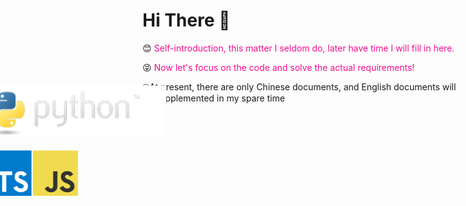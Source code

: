 # Hi There 👋


:blush: <font color=#f70a8d>Self-introduction, this matter I seldom do, later have time I will fill in here.</font>

:stuck_out_tongue_closed_eyes: <font color=#f70a8d>Now let's focus on the code and solve the actual requirements!</font>

🤐At present, there are only Chinese documents, and English documents will be supplemented in my spare time



<a href="https://www.python.org/" style="display: block; margin: 0 auto; transform: translate(-50%, -50%);" target="_blank"><img src="README.assets/python-logo.png" ></a>

<a href="https://www.typescriptlang.org/" style="display: block; margin: 0 auto; transform: translate(-50%, -50%);" target="_blank"><img src="README.assets/should-i-learn-javascript-or-typescript.jpeg&nocache=1" style="width: 30%;"></a>


